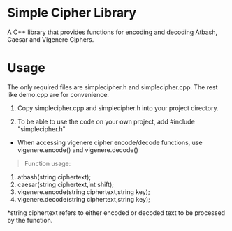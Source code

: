 # Simple Cipher Library
A C++ library that provides functions for encoding and decoding Atbash, Caesar and Vigenere Ciphers.
# Usage
The only required files are simplecipher.h and simplecipher.cpp. The rest like demo.cpp are for convenience.

1. Copy simplecipher.cpp and simplecipher.h into your project directory.

2. To be able to use the code on your own project, add #include "simplecipher.h"
  * When accessing vigenere cipher encode/decode functions, use vigenere.encode() and vigenere.decode()

>Function usage:
  1. atbash(string ciphertext);
  2. caesar(string ciphertext,int shift);
  3. vigenere.encode(string ciphertext,string key);
  4. vigenere.decode(string ciphertext,string key);

*string ciphertext refers to either encoded or decoded text to be processed by the function.

